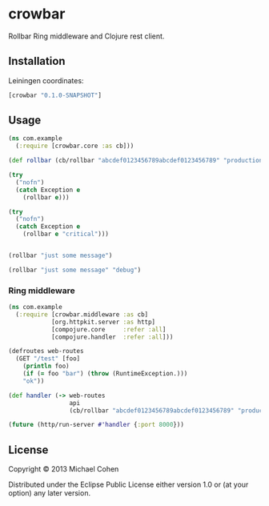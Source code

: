 # crowbar

Rollbar Ring middleware and Clojure rest client.

## Installation

Leiningen coordinates:
```clj
[crowbar "0.1.0-SNAPSHOT"]
```

## Usage

```clj
(ns com.example
  (:require [crowbar.core :as cb]))

(def rollbar (cb/rollbar "abcdef0123456789abcdef0123456789" "production"))

(try
  ("nofn")
  (catch Exception e
    (rollbar e)))

(try
  ("nofn")
  (catch Exception e
    (rollbar e "critical")))


(rollbar "just some message")

(rollbar "just some message" "debug")
```

### Ring middleware

```clj
(ns com.example
  (:require [crowbar.middleware :as cb]
            [org.httpkit.server :as http]
            [compojure.core     :refer :all]
            [compojure.handler  :refer :all]))

(defroutes web-routes
  (GET "/test" [foo]
    (println foo)
    (if (= foo "bar") (throw (RuntimeException.)))
    "ok"))

(def handler (-> web-routes
                 api
                 (cb/rollbar "abcdef0123456789abcdef0123456789" "production")))

(future (http/run-server #'handler {:port 8000}))
```

## License

Copyright © 2013 Michael Cohen

Distributed under the Eclipse Public License either version 1.0 or (at
your option) any later version.
